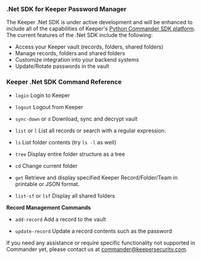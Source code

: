﻿### .Net SDK for Keeper Password Manager 

The Keeper .Net SDK is under active development and will be enhanced to include all of the capabilities of Keeper's [Python Commander SDK platform](https://github.com/Keeper-Security/Commander).  The current features of the .Net SDK include the following:

* Access your Keeper vault (records, folders, shared folders)
* Manage records, folders and shared folders
* Customize integration into your backend systems
* Update/Rotate passwords in the vault

### Keeper .Net SDK Command Reference

* ```login``` Login to Keeper

* ```logout``` Logout from Keeper

* ```sync-down``` or ```d``` Download, sync and decrypt vault

* ```list``` or ```l``` List all records or search with a regular expression.

* ```ls``` List folder contents (try ```ls -l``` as well)

* ```tree``` Display entire folder structure as a tree

* ```cd``` Change current folder

* ```get``` Retrieve and display specified Keeper Record/Folder/Team in printable or JSON format.

* ```list-sf``` or ```lsf``` Display all shared folders

**Record Management Commands**

* ```add-record``` Add a record to the vault

* ```update-record``` Update a record contents such as the password

If you need any assistance or require specific functionality not supported in Commander yet, please contact us at commander@keepersecurity.com.
